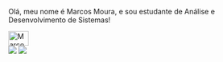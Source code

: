 Olá, meu nome é Marcos Moura, e sou estudante de Análise e Desenvolvimento de Sistemas!

<img align="center" alt="Marcos-JS" height="30" width="40" src="https://cdn.jsdelivr.net/gh/devicons/devicon@latest/icons/javascript/javascript-plain.svg">

<div> 
  <a href="https://instagram.com/m_moura10" target="_blank"><img src="https://img.shields.io/badge/-Instagram-%23E4405F?style=for-the-badge&logo=instagram&logoColor=white" target="_blank"></a>
  <a href = "oliveira.marcosmoura@gmail.com"><img src="https://img.shields.io/badge/-Gmail-%23333?style=for-the-badge&logo=gmail&logoColor=white" target="_blank"></a>  
</div>
